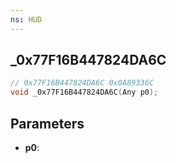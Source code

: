 ```yaml
---
ns: HUD
---
```

## _0x77F16B447824DA6C

```c
// 0x77F16B447824DA6C 0x0A89336C
void _0x77F16B447824DA6C(Any p0);
```


## Parameters
* **p0**: 


